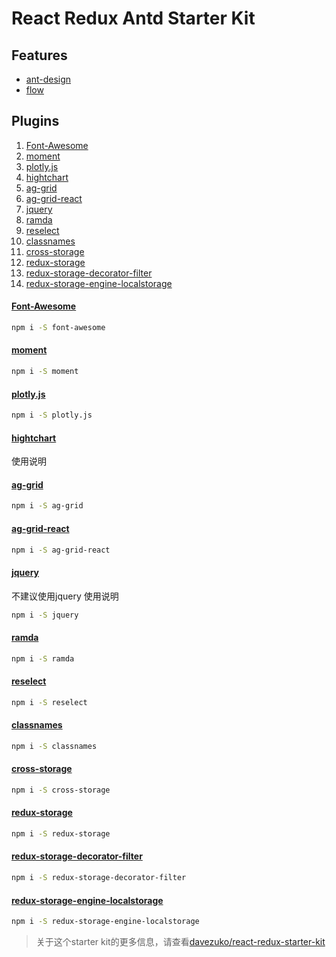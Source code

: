 
# React Redux Antd Starter Kit

## Features
* [ant-design](https://github.com/ant-design/ant-design)
* [flow](https://github.com/facebook/flow)

## Plugins
1. [Font-Awesome](#font-awesome)
1. [moment](#moment)
1. [plotly.js](#plotly.js)
1. [hightchart](#hightchart)
1. [ag-grid](#ag-grid)
1. [ag-grid-react](#ag-grid-react)
1. [jquery](#jquery)
1. [ramda](#ramda)
1. [reselect](#reselect)
1. [classnames](#classnames)
1. [cross-storage](#cross-storage)
1. [redux-storage](#redux-storage)
1. [redux-storage-decorator-filter](#redux-storage-decorator-filter)
1. [redux-storage-engine-localstorage](#redux-storage-engine-localstorage)

#### [Font-Awesome](https://github.com/FortAwesome/Font-Awesome)
```bash
npm i -S font-awesome
```

#### [moment](https://github.com/moment/moment/)
```bash
npm i -S moment
```

#### [plotly.js](https://github.com/plotly/plotly.js/)
```bash
npm i -S plotly.js
```

#### [hightchart]()
使用说明

#### [ag-grid](#ag-grid)
```bash
npm i -S ag-grid
```

#### [ag-grid-react](#ag-grid-react)
```bash
npm i -S ag-grid-react
```

#### [jquery](https://github.com/jquery/jquery)
不建议使用jquery
使用说明
```bash
npm i -S jquery
```

#### [ramda](https://github.com/ramda/ramda)
```bash
npm i -S ramda
```

#### [reselect](https://github.com/reactjs/reselect)
```bash
npm i -S reselect
```

#### [classnames](https://github.com/JedWatson/classnames)
```bash
npm i -S classnames
```

#### [cross-storage](https://github.com/zendesk/cross-storage)
```bash
npm i -S cross-storage
```

#### [redux-storage](https://github.com/michaelcontento/redux-storage)
```bash
npm i -S redux-storage
```

#### [redux-storage-decorator-filter](https://github.com/michaelcontento/redux-storage-decorator-filter)
```bash
npm i -S redux-storage-decorator-filter
```


#### [redux-storage-engine-localstorage](https://github.com/michaelcontento/redux-storage-engine-localstorage)
```bash
npm i -S redux-storage-engine-localstorage
```



> 关于这个starter kit的更多信息，请查看[davezuko/react-redux-starter-kit](https://github.com/davezuko/react-redux-starter-kit)
